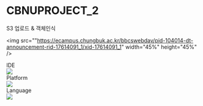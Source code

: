 # CBNUPROJECT_2
S3 업로드 &amp; 객체인식

<img src=""https://ecampus.chungbuk.ac.kr/bbcswebdav/pid-104014-dt-announcement-rid-17614091_1/xid-17614091_1" width="45%" height="45%" />


<div>
IDE
  </div>
<img src="https://img.shields.io/badge/VisualStudioCode-007ACC?style=flat-square&logo=visualstudiocode&logoColor=white"/>

<div>
Platform
  </div>
<img src="https://img.shields.io/badge/Node.JS-339933?style=flat-square&logo=Node.JS&logoColor=white"/>

<div>
Language
  </div>
<img src="https://img.shields.io/badge/JavaScript-F7DF1E?style=flat-square&logo=javascript&logoColor=white"/>




